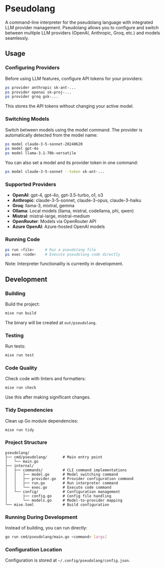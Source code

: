 # Pseudolang

A command-line interpreter for the pseudolang language with integrated LLM provider management. Pseudolang allows you to configure and switch between multiple LLM providers (OpenAI, Anthropic, Groq, etc.) and models seamlessly.

## Usage

### Configuring Providers

Before using LLM features, configure API tokens for your providers:

```bash
ps provider anthropic sk-ant-...
ps provider openai sk-proj-...
ps provider groq gsk-...
```

This stores the API tokens without changing your active model.

### Switching Models

Switch between models using the model command. The provider is automatically detected from the model name:

```bash
ps model claude-3-5-sonnet-20240620
ps model gpt-4o
ps model llama-3.1-70b-versatile
```

You can also set a model and its provider token in one command:

```bash
ps model claude-3-5-sonnet --token sk-ant-...
```

### Supported Providers

- **OpenAI**: gpt-4, gpt-4o, gpt-3.5-turbo, o1, o3
- **Anthropic**: claude-3-5-sonnet, claude-3-opus, claude-3-haiku
- **Groq**: llama-3, mixtral, gemma
- **Ollama**: Local models (llama, mistral, codellama, phi, qwen)
- **Mistral**: mistral-large, mistral-medium
- **OpenRouter**: Models via OpenRouter API
- **Azure OpenAI**: Azure-hosted OpenAI models

### Running Code

```bash
ps run <file>     # Run a pseudolang file
ps exec <code>    # Execute pseudolang code directly
```

Note: Interpreter functionality is currently in development.

## Development

### Building

Build the project:

```bash
mise run build
```

The binary will be created at `out/pseudolang`.

### Testing

Run tests:

```bash
mise run test
```

### Code Quality

Check code with linters and formatters:

```bash
mise run check
```

Use this after making significant changes.

### Tidy Dependencies

Clean up Go module dependencies:

```bash
mise run tidy
```

### Project Structure

```
pseudolang/
├── cmd/pseudolang/       # Main entry point
│   └── main.go
├── internal/
│   ├── commands/         # CLI command implementations
│   │   ├── model.go      # Model switching command
│   │   ├── provider.go   # Provider configuration command
│   │   ├── run.go        # Run interpreter command
│   │   └── exec.go       # Execute code command
│   └── config/           # Configuration management
│       ├── config.go     # Config file handling
│       └── models.go     # Model-to-provider mapping
└── mise.toml             # Build configuration
```

### Running During Development

Instead of building, you can run directly:

```bash
go run cmd/pseudolang/main.go <command> [args]
```

### Configuration Location

Configuration is stored at `~/.config/pseudolang/config.json`.
